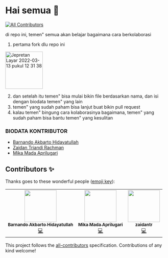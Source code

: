 # Hai semua 👋
<!-- ALL-CONTRIBUTORS-BADGE:START - Do not remove or modify this section -->
[![All Contributors](https://img.shields.io/badge/all_contributors-3-orange.svg?style=flat-square)](#contributors-)
<!-- ALL-CONTRIBUTORS-BADGE:END -->
di repo ini, temen" semua akan belajar bagaimana cara berkolaborasi

1. pertama fork dlu repo ini 

<img width="117" alt="Jepretan Layar 2022-03-13 pukul 12 31 38" src="https://user-images.githubusercontent.com/51733515/158046506-ddc06d1a-9d09-42ba-9db0-5bdd615332d9.png">

2. dan setelah itu temen" bisa mulai bikin file berdasarkan nama, dan isi dengan biodata temen" yang lain
2. temen" yang sudah paham bisa lanjut buat bikin pull request
2. kalau temen" bingung cara kolaborasinya bagaimana, temen" yang sudah paham bisa bantu temen" yang kesulitan


### BIODATA KONTRIBUTOR
- [Barnando Akbarto Hidayatullah](./nando.md)
- [Zaidan Triandi Rachman](./zaidantr.md)
- [Mika Mada Aprilugari](./mika.md)

<!-- YANG DIBAWAH INI SAMPAI BAWAH JANGAN DI EDIT -->
<!-- INI OTOMATIS GENERATE DARI BOT -->
## Contributors ✨

Thanks goes to these wonderful people ([emoji key](https://allcontributors.org/docs/en/emoji-key)):

<!-- ALL-CONTRIBUTORS-LIST:START - Do not remove or modify this section -->
<!-- prettier-ignore-start -->
<!-- markdownlint-disable -->
<table>
  <tr>
    <td align="center"><a href="http://xxidbr9.github.io"><img src="https://avatars.githubusercontent.com/u/51733515?v=4?s=100" width="100px;" alt=""/><br /><sub><b>Barnando Akbarto Hidayatullah</b></sub></a><br /><a href="https://github.com/xxidbr9/belajar-git-kelas-d/commits?author=xxidbr9" title="Code">💻</a></td>
    <td align="center"><a href="https://github.com/mikamada"><img src="https://avatars.githubusercontent.com/u/79885942?v=4?s=100" width="100px;" alt=""/><br /><sub><b>Mika Mada Aprilugari</b></sub></a><br /><a href="https://github.com/xxidbr9/belajar-git-kelas-d/commits?author=mikamada" title="Code">💻</a></td>
    <td align="center"><a href="https://github.com/zaidantr"><img src="https://avatars.githubusercontent.com/u/99722971?v=4?s=100" width="100px;" alt=""/><br /><sub><b>zaidantr</b></sub></a><br /><a href="https://github.com/xxidbr9/belajar-git-kelas-d/commits?author=zaidantr" title="Code">💻</a></td>
  </tr>
</table>

<!-- markdownlint-restore -->
<!-- prettier-ignore-end -->

<!-- ALL-CONTRIBUTORS-LIST:END -->

This project follows the [all-contributors](https://github.com/all-contributors/all-contributors) specification. Contributions of any kind welcome!
